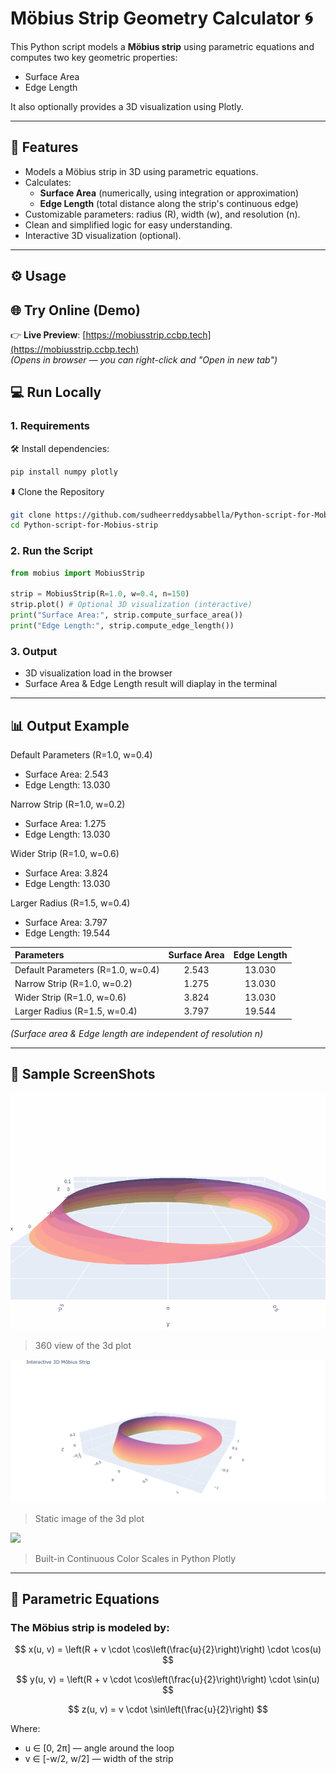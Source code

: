 # Möbius Strip Geometry Calculator 🌀

This Python script models a **Möbius strip** using parametric equations and computes two key geometric properties:
- Surface Area
- Edge Length

It also optionally provides a 3D visualization using Plotly.

---

## 📌 Features

- Models a Möbius strip in 3D using parametric equations.
- Calculates:
  -  **Surface Area** (numerically, using integration or approximation)
  -  **Edge Length** (total distance along the strip's continuous edge)
- Customizable parameters: radius (R), width (w), and resolution (n).
- Clean and simplified logic for easy understanding.
- Interactive 3D visualization (optional).

---

## ⚙️ Usage

## 🌐 Try Online (Demo)

👉 **Live Preview**: [https://mobiusstrip.ccbp.tech](https://mobiusstrip.ccbp.tech)  
*(Opens in browser — you can right-click and "Open in new tab")*

## 💻 Run Locally

### 1. Requirements
🛠️ Install dependencies:
```bash
pip install numpy plotly
```
⬇️ Clone the Repository

```bash
git clone https://github.com/sudheerreddysabbella/Python-script-for-Mobius-strip.git
cd Python-script-for-Mobius-strip
```

### 2. Run the Script
```python
from mobius import MobiusStrip

strip = MobiusStrip(R=1.0, w=0.4, n=150)
strip.plot() # Optional 3D visualization (interactive)
print("Surface Area:", strip.compute_surface_area())
print("Edge Length:", strip.compute_edge_length())
```

### 3. Output
- 3D visualization load in the browser
- Surface Area & Edge Length result will diaplay in the terminal

---

## 📊 Output Example
Default Parameters (R=1.0, w=0.4)
- Surface Area: 2.543
- Edge Length: 13.030

Narrow Strip (R=1.0, w=0.2)
- Surface Area: 1.275
- Edge Length: 13.030

Wider Strip (R=1.0, w=0.6)
- Surface Area: 3.824
- Edge Length: 13.030

Larger Radius (R=1.5, w=0.4)
- Surface Area: 3.797
- Edge Length: 19.544


| Parameters | Surface Area | Edge Length |
| :------------ |:---------------:|:-----:|
| Default Parameters (R=1.0, w=0.4) |   2.543   |   13.030   |
| Narrow Strip (R=1.0, w=0.2)       |   1.275   |   13.030   |
| Wider Strip (R=1.0, w=0.6)        |   3.824   |   13.030   |
| Larger Radius (R=1.5, w=0.4)      |   3.797   |   19.544   |

*(Surface area & Edge length are independent of resolution n)*

---

## 📸 Sample ScreenShots
![](./assets/mobius_rotation_looped.gif)
> 360 view of the 3d plot

![](./assets/newplot%20(1).png)
> Static image of the 3d plot

![](https://media.geeksforgeeks.org/wp-content/uploads/20220220154706/newplot.png)
> Built-in Continuous Color Scales in Python Plotly

---

## 📐 Parametric Equations
### The Möbius strip is modeled by:
$$
x(u, v) = \left(R + v \cdot \cos\left(\frac{u}{2}\right)\right) \cdot \cos(u)
$$

$$
y(u, v) = \left(R + v \cdot \cos\left(\frac{u}{2}\right)\right) \cdot \sin(u)
$$

$$
z(u, v) = v \cdot \sin\left(\frac{u}{2}\right)
$$

Where:
- u ∈ [0, 2π] — angle around the loop
- v ∈ [-w/2, w/2] — width of the strip

